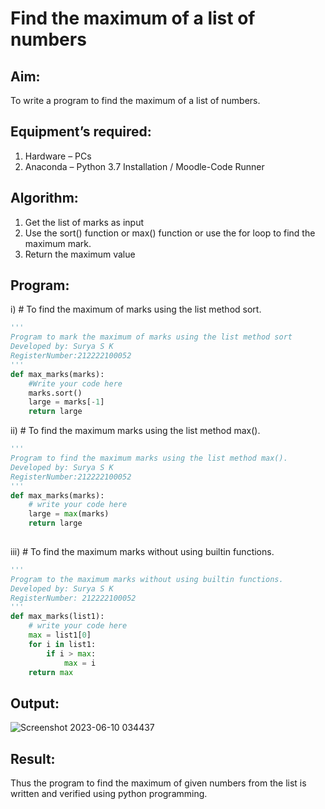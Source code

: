 # Find the maximum of a list of numbers
## Aim:
To write a program to find the maximum of a list of numbers.
## Equipment’s required:
1.	Hardware – PCs
2.	Anaconda – Python 3.7 Installation / Moodle-Code Runner
## Algorithm:
1.	Get the list of marks as input
2.	Use the sort() function or max() function or use the for loop to find the maximum mark.
3.	Return the maximum value
## Program:
i)	# To find the maximum of marks using the list method sort.
```python
''' 
Program to mark the maximum of marks using the list method sort
Developed by: Surya S K
RegisterNumber:212222100052 
'''
def max_marks(marks):
    #Write your code here
    marks.sort()
    large = marks[-1]
    return large                                                           
```

ii)	# To find the maximum marks using the list method max().
```python
''' 
Program to find the maximum marks using the list method max().
Developed by: Surya S K
RegisterNumber:212222100052 
'''
def max_marks(marks):
    # write your code here
    large = max(marks)
    return large
    
```

iii) # To find the maximum marks without using builtin functions.
```python
''' 
Program to the maximum marks without using builtin functions.
Developed by: Surya S K
RegisterNumber: 212222100052
'''
def max_marks(list1):
    # write your code here
    max = list1[0]
    for i in list1: 
        if i > max:
            max = i
    return max
```
## Output:
![Screenshot 2023-06-10 034437](https://github.com/SuryaSK46/FindMaximum/assets/127716537/09d6c0ae-ce7b-4486-9307-900e4766bd7a)

## Result:
Thus the program to find the maximum of given numbers from the list is written and verified using python programming.
